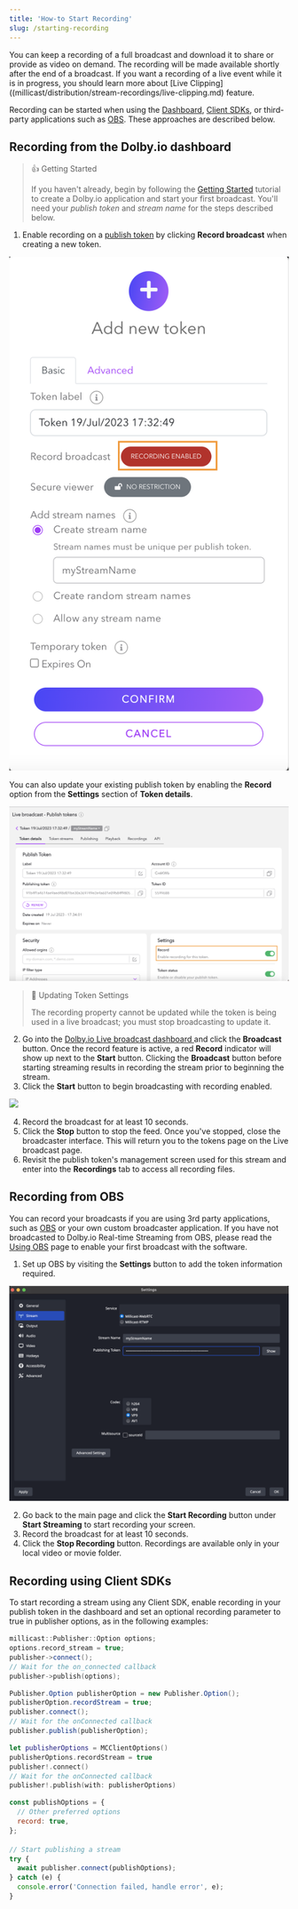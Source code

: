 ```yaml
---
title: 'How-to Start Recording'
slug: /starting-recording
---
```


You can keep a recording of a full broadcast and download it to share or provide as video on demand. The recording will be made available shortly after the end of a broadcast. If you want a recording of a live event while it is in progress, you should learn more about [Live Clipping]((millicast/distribution/stream-recordings/live-clipping.md) feature.

Recording can be started when using the [Dashboard](#recording-from-the-dolbyio-dashboard), [Client SDKs](#recording-using-client-sdks), or third-party applications such as [OBS](#recording-from-obs). These approaches are described below.

## Recording from the Dolby.io dashboard

> 👍 Getting Started
>
> If you haven't already, begin by following the [Getting Started](/millicast/introduction-to-streaming-apis.mdx) tutorial to create a Dolby.io application and start your first broadcast. You'll need your _publish token_ and _stream name_ for the steps described below.

1. Enable recording on a [publish token](/millicast/streaming-dashboard/managing-your-tokens.mdx) by clicking **Record broadcast** when creating a new token.

![](../../assets/img/Capture_decran_2023-07-19_a_5.33.53_PM.png)

You can also update your existing publish token by enabling the **Record** option from the **Settings** section of **Token details**.

![](../../assets/img/Capture_decran_2023-07-19_a_5.34.23_PM.png)

> 🚧 Updating Token Settings
>
> The recording property cannot be updated while the token is being used in a live broadcast; you must stop broadcasting to update it.

2. Go into the [Dolby.io Live broadcast dashboard ](/millicast/streaming-dashboard/how-to-broadcast-in-dashboard.mdx)and click the **Broadcast** button. Once the record feature is active, a red **Record** indicator will show up next to the **Start** button. Clicking the **Broadcast** button before starting streaming results in recording the stream prior to beginning the stream.
3. Click the **Start** button to begin broadcasting with recording enabled.

![](../../assets/img/Capture_decran_2023-07-19_a_5.47.51_PM.png)

4. Record the broadcast for at least 10 seconds.
5. Click the **Stop** button to stop the feed. Once you've stopped, close the broadcaster interface. This will return you to the tokens page on the Live broadcast page.
6. Revisit the publish token's management screen used for this stream and enter into the **Recordings** tab to access all recording files.

## Recording from OBS

You can record your broadcasts if you are using 3rd party applications, such as [OBS](https://github.com/CoSMoSoftware/OBS-studio-webrtc/releases) or your own custom broadcaster application. If you have not broadcasted to Dolby.io Real-time Streaming from OBS, please read the [Using OBS](/millicast/software-encoders/obs/index.mdx) page to enable your first broadcast with the software.

1. Set up OBS by visiting the **Settings** button to add the token information required.

![](../../assets/img/Capture_decran_2023-07-19_a_5.59.23_PM.png)

2. Go back to the main page and click the **Start Recording** button under **Start Streaming** to start recording your screen.
3. Record the broadcast for at least 10 seconds.
4. Click the **Stop Recording** button. Recordings are available only in your local video or movie folder.

## Recording using Client SDKs

To start recording a stream using any Client SDK, enable recording in your publish token in the dashboard and set an optional recording parameter to true in publisher options, as in the following examples:

```cpp
millicast::Publisher::Option options;
options.record_stream = true;
publisher->connect();
// Wait for the on_connected callback
publisher->publish(options);
```

```java
Publisher.Option publisherOption = new Publisher.Option();
publisherOption.recordStream = true;
publisher.connect();
// Wait for the onConnected callback
publisher.publish(publisherOption);
```

```swift
let publisherOptions = MCClientOptions()
publisherOptions.recordStream = true
publisher!.connect()
// Wait for the onConnected callback
publisher!.publish(with: publisherOptions)
```

```javascript
const publishOptions = {
  // Other preferred options
  record: true,
};

// Start publishing a stream
try {
  await publisher.connect(publishOptions);
} catch (e) {
  console.error('Connection failed, handle error', e);
}
```
